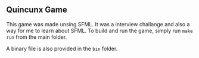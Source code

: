 ## Quincunx Game

This game was made unsing SFML. It was a interview challange and also a way for me to learn about SFML.
To build and run the game, simply run `make run` from the main folder.

A binary file is also provided in the `bin` folder.